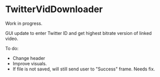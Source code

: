 # TwitterVidDownloader

Work in progress.


GUI update to enter Twitter ID and get highest bitrate version of linked video.

To do:

  - Change header
  - Improve visuals.
  - If file is not saved, will still send user to "Success" frame. Needs fix.
